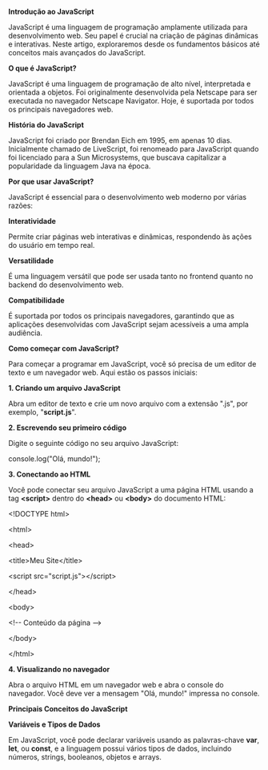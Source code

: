**Introdução ao JavaScript**

JavaScript é uma linguagem de programação amplamente utilizada para desenvolvimento web. Seu papel é crucial na criação de páginas dinâmicas e interativas. Neste artigo, exploraremos desde os fundamentos básicos até conceitos mais avançados do JavaScript.

**O que é JavaScript?**

JavaScript é uma linguagem de programação de alto nível, interpretada e orientada a objetos. Foi originalmente desenvolvida pela Netscape para ser executada no navegador Netscape Navigator. Hoje, é suportada por todos os principais navegadores web.

**História do JavaScript**

JavaScript foi criado por Brendan Eich em 1995, em apenas 10 dias. Inicialmente chamado de LiveScript, foi renomeado para JavaScript quando foi licenciado para a Sun Microsystems, que buscava capitalizar a popularidade da linguagem Java na época.

**Por que usar JavaScript?**

JavaScript é essencial para o desenvolvimento web moderno por várias razões:

**Interatividade**

Permite criar páginas web interativas e dinâmicas, respondendo às ações do usuário em tempo real.

**Versatilidade**

É uma linguagem versátil que pode ser usada tanto no frontend quanto no backend do desenvolvimento web.

**Compatibilidade**

É suportada por todos os principais navegadores, garantindo que as aplicações desenvolvidas com JavaScript sejam acessíveis a uma ampla audiência.

**Como começar com JavaScript?**

Para começar a programar em JavaScript, você só precisa de um editor de texto e um navegador web. Aqui estão os passos iniciais:

**1\. Criando um arquivo JavaScript**

Abra um editor de texto e crie um novo arquivo com a extensão ".js", por exemplo, "**script.js**".

**2\. Escrevendo seu primeiro código**

Digite o seguinte código no seu arquivo JavaScript:

console.log("Olá, mundo!");

**3\. Conectando ao HTML**

Você pode conectar seu arquivo JavaScript a uma página HTML usando a tag **&lt;script&gt;** dentro do **&lt;head&gt;** ou **&lt;body&gt;** do documento HTML:

&lt;!DOCTYPE html&gt;

&lt;html&gt;

&lt;head&gt;

&lt;title&gt;Meu Site&lt;/title&gt;

&lt;script src="script.js"&gt;&lt;/script&gt;

&lt;/head&gt;

&lt;body&gt;

&lt;!-- Conteúdo da página --&gt;

&lt;/body&gt;

&lt;/html&gt;

**4\. Visualizando no navegador**

Abra o arquivo HTML em um navegador web e abra o console do navegador. Você deve ver a mensagem "Olá, mundo!" impressa no console.

**Principais Conceitos do JavaScript**

**Variáveis e Tipos de Dados**

Em JavaScript, você pode declarar variáveis usando as palavras-chave **var**, **let**, ou **const**, e a linguagem possui vários tipos de dados, incluindo números, strings, booleanos, objetos e arrays.
